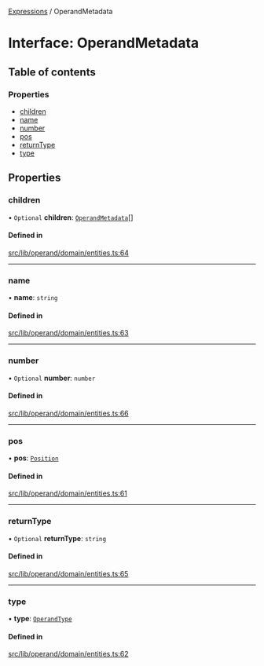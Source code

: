 [Expressions](../README.md) / OperandMetadata

# Interface: OperandMetadata

## Table of contents

### Properties

- [children](OperandMetadata.md#children)
- [name](OperandMetadata.md#name)
- [number](OperandMetadata.md#number)
- [pos](OperandMetadata.md#pos)
- [returnType](OperandMetadata.md#returntype)
- [type](OperandMetadata.md#type)

## Properties

### children

• `Optional` **children**: [`OperandMetadata`](OperandMetadata.md)[]

#### Defined in

[src/lib/operand/domain/entities.ts:64](https://github.com/data7expressions/3xpr/blob/49b6c877a765fd974fe31289a320b70575692631/src/lib/operand/domain/entities.ts#L64)

___

### name

• **name**: `string`

#### Defined in

[src/lib/operand/domain/entities.ts:63](https://github.com/data7expressions/3xpr/blob/49b6c877a765fd974fe31289a320b70575692631/src/lib/operand/domain/entities.ts#L63)

___

### number

• `Optional` **number**: `number`

#### Defined in

[src/lib/operand/domain/entities.ts:66](https://github.com/data7expressions/3xpr/blob/49b6c877a765fd974fe31289a320b70575692631/src/lib/operand/domain/entities.ts#L66)

___

### pos

• **pos**: [`Position`](../classes/Position.md)

#### Defined in

[src/lib/operand/domain/entities.ts:61](https://github.com/data7expressions/3xpr/blob/49b6c877a765fd974fe31289a320b70575692631/src/lib/operand/domain/entities.ts#L61)

___

### returnType

• `Optional` **returnType**: `string`

#### Defined in

[src/lib/operand/domain/entities.ts:65](https://github.com/data7expressions/3xpr/blob/49b6c877a765fd974fe31289a320b70575692631/src/lib/operand/domain/entities.ts#L65)

___

### type

• **type**: [`OperandType`](../enums/OperandType.md)

#### Defined in

[src/lib/operand/domain/entities.ts:62](https://github.com/data7expressions/3xpr/blob/49b6c877a765fd974fe31289a320b70575692631/src/lib/operand/domain/entities.ts#L62)
